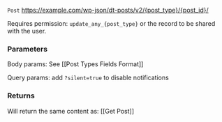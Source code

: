 `Post` https://example.com/wp-json/dt-posts/v2/{post_type}/{post_id}/

Requires permission: `update_any_{post_type}` or the record to be shared with the user.

### Parameters 
Body params: See [[Post Types Fields Format]]

Query params: add `?silent=true` to disable notifications

### Returns
Will return the same content as: [[Get Post]]